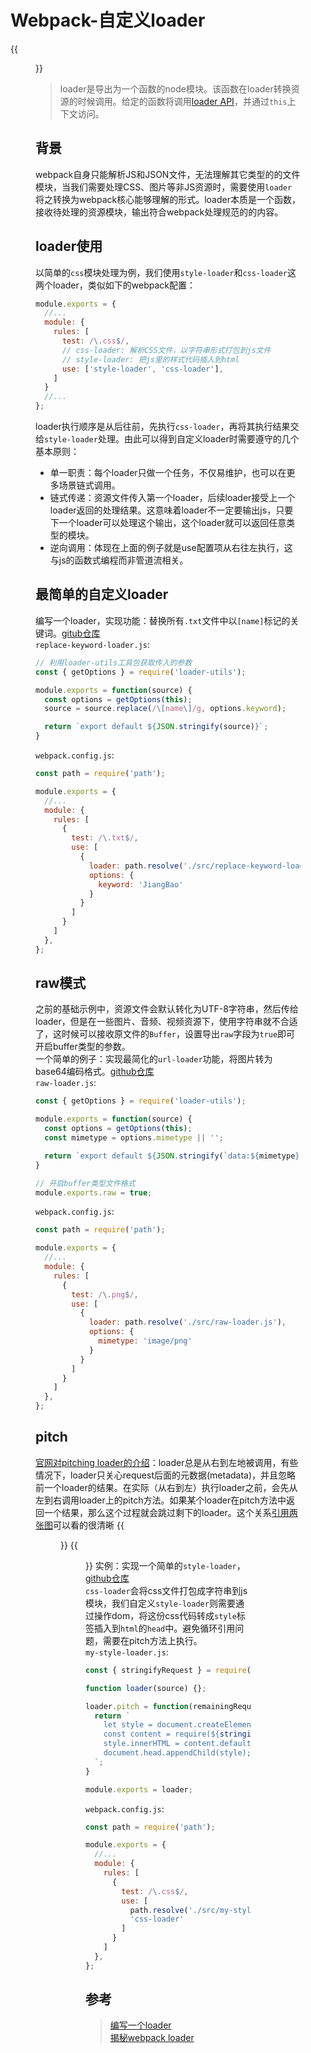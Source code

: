 # Webpack-自定义loader


<!--more-->
{{<figure src="https://jiangbao-1258001083.cos.ap-shanghai.myqcloud.com/webpack.png" >}}

> loader是导出为一个函数的node模块。该函数在loader转换资源的时候调用。给定的函数将调用[loader API](https://www.webpackjs.com/api/loaders/)，并通过`this`上下文访问。

## 背景
webpack自身只能解析JS和JSON文件，无法理解其它类型的的文件模块，当我们需要处理CSS、图片等非JS资源时，需要使用`loader`将之转换为webpack核心能够理解的形式。loader本质是一个函数，接收待处理的资源模块，输出符合webpack处理规范的的内容。

## loader使用
以简单的`css`模块处理为例，我们使用`style-loader`和`css-loader`这两个loader，类似如下的webpack配置：
```js
module.exports = {
  //...
  module: {
    rules: [
      test: /\.css$/,
      // css-loader: 解析CSS文件，以字符串形式打包到js文件
      // style-loader: 把js里的样式代码插入到html
      use: ['style-loader', 'css-loader'],
    ]
  }
  //...
};
```
loader执行顺序是从后往前，先执行`css-loader`，再将其执行结果交给`style-loader`处理。由此可以得到自定义loader时需要遵守的几个基本原则：
* 单一职责：每个loader只做一个任务，不仅易维护，也可以在更多场景链式调用。
* 链式传递：资源文件传入第一个loader，后续loader接受上一个loader返回的处理结果。这意味着loader不一定要输出js，只要下一个loader可以处理这个输出，这个loader就可以返回任意类型的模块。
* 逆向调用：体现在上面的例子就是use配置项从右往左执行，这与js的函数式编程而非管道流相关。

## 最简单的自定义loader
编写一个loader，实现功能：替换所有`.txt`文件中以`[name]`标记的关键词。[gitub仓库](https://github.com/JiangBao/webpack-notes/tree/main/loader/replace)  
`replace-keyword-loader.js`:
```js
// 利用loader-utils工具包获取传入的参数
const { getOptions } = require('loader-utils');

module.exports = function(source) {
  const options = getOptions(this);
  source = source.replace(/\[name\]/g, options.keyword);

  return `export default ${JSON.stringify(source)}`;
}
```
`webpack.config.js`:
```js
const path = require('path');

module.exports = {
  //...
  module: {
    rules: [
      {
        test: /\.txt$/,
        use: [
          {
            loader: path.resolve('./src/replace-keyword-loader.js'),
            options: {
              keyword: 'JiangBao'
            }
          }
        ]
      }
    ]
  },
};
```

## raw模式
之前的基础示例中，资源文件会默认转化为UTF-8字符串，然后传给loader，但是在一些图片、音频、视频资源下，使用字符串就不合适了，这时候可以接收原文件的`Buffer`，设置导出`raw`字段为`true`即可开启buffer类型的参数。  
一个简单的例子：实现最简化的`url-loader`功能，将图片转为base64编码格式。[github仓库](https://github.com/JiangBao/webpack-notes/tree/main/loader/raw)  
`raw-loader.js`:
```js
const { getOptions } = require('loader-utils');

module.exports = function(source) {
  const options = getOptions(this);
  const mimetype = options.mimetype || '';

  return `export default ${JSON.stringify(`data:${mimetype};base64,${source.toString('base64')}`)}`;
}

// 开启buffer类型文件格式
module.exports.raw = true;
```
`webpack.config.js`:
```js
const path = require('path');

module.exports = {
  //...
  module: {
    rules: [
      {
        test: /\.png$/,
        use: [
          {
            loader: path.resolve('./src/raw-loader.js'),
            options: {
              mimetype: 'image/png'
            }
          }
        ]
      }
    ]
  },
};
```

## pitch
[官网对pitching loader的介绍](https://www.webpackjs.com/api/loaders/#%E8%B6%8A%E8%BF%87-loader-pitching-loader-)：loader总是从右到左地被调用，有些情况下，loader只关心request后面的元数据(metadata)，并且忽略前一个loader的结果。在实际（从右到左）执行loader之前，会先从左到右调用loader上的pitch方法。如果某个loader在pitch方法中返回一个结果，那么这个过程就会跳过剩下的loader。这个关系[引用两张图](https://zhuanlan.zhihu.com/p/104205895)可以看的很清晰
{{<figure src="https://pic4.zhimg.com/80/v2-2c9ccd95160f8d6ad46b46e8a4f98b23_1440w.jpg" >}}
{{<figure src="https://pic4.zhimg.com/80/v2-3c1e7d5a31b68883576e2b6240c75f6f_1440w.jpg" >}}
实例：实现一个简单的`style-loader`，[github仓库](https://github.com/JiangBao/webpack-notes/tree/main/loader/style)  
`css-loader`会将css文件打包成字符串到js模块，我们自定义`style-loader`则需要通过操作dom，将这份css代码转成`style`标签插入到`html`的`head`中。避免循环引用问题，需要在pitch方法上执行。  
`my-style-loader.js`:
```js
const { stringifyRequest } = require('loader-utils');

function loader(source) {};

loader.pitch = function(remainingRequest) {
  return `
    let style = document.createElement('style');
    const content = require(${stringifyRequest(this, '!!' + remainingRequest)});
    style.innerHTML = content.default;
    document.head.appendChild(style);
  `;
}

module.exports = loader;
```
`webpack.config.js`:
```js
const path = require('path');

module.exports = {
  //...
  module: {
    rules: [
      {
        test: /\.css$/,
        use: [
          path.resolve('./src/my-style-loader.js'),
          'css-loader'
        ]
      }
    ]
  },
};
```

## 参考
> [编写一个loader](https://www.webpackjs.com/contribute/writing-a-loader/)  
> [揭秘webpack loader](https://zhuanlan.zhihu.com/p/104205895)
